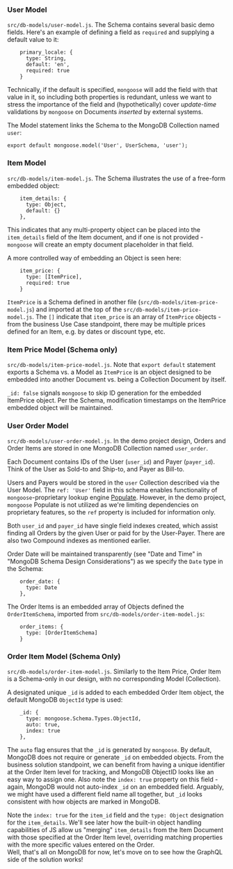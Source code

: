 ### User Model

`src/db-models/user-model.js`. The Schema contains several basic demo fields. Here's an example of defining a field as `required` and supplying a default value to it:

```
    primary_locale: {
      type: String,
      default: 'en',
      required: true
    }
```

Technically, if the default is specified, `mongoose` will add the field with that value in it, so including both properties is redundant, unless we want to stress the importance of the field and (hypothetically) cover *update-time* validations by `mongoose` on Documents *inserted* by external systems.

The Model statement links the Schema to the MongoDB Collection named `user`:

```
export default mongoose.model('User', UserSchema, 'user');
```

### Item Model

`src/db-models/item-model.js`. The Schema illustrates the use of a free-form embedded object:

```
    item_details: {
      type: Object,
      default: {}
    },
```

This indicates that any multi-property object can be placed into the `item_details` field of the Item document, and if one is not provided - `mongoose` will create an empty document placeholder in that field.

A more controlled way of embedding an Object is seen here:

```
    item_price: {
      type: [ItemPrice],
      required: true
    }
```

`ItemPrice` is a Schema defined in another file (`src/db-models/item-price-model.js`) and imported at the top of the `src/db-models/item-price-model.js`. The `[]` indicate that `item_price` is an array of `ItemPrice` objects - from the business Use Case standpoint, there may be multiple prices defined for an Item, e.g. by dates or discount type, etc.

### Item Price Model (Schema only)

`src/db-models/item-price-model.js`. Note that `export default` statement exports a Schema vs. a Model as `ItemPrice` is an object designed to be embedded into another Document vs. being a Collection Document by itself.

`_id: false` signals `mongoose` to skip ID generation for the embedded ItemPrice object. Per the Schema, modification timestamps on the ItemPrice embedded object will be maintained.

### User Order Model

`src/db-models/user-order-model.js`. In the demo project design, Orders and Order Items are stored in one MongoDB Collection named `user_order`. 

Each Document contains IDs of the User (`user_id`) and Payer (`payer_id`). Think of the User as Sold-to and Ship-to, and Payer as Bill-to. 

Users and Payers would be stored in the `user` Collection described via the User Model. The `ref: 'User'` field in this schema enables functionality of `mongoose`-proprietary lookup engine [Populate](https://mongoosejs.com/docs/populate.html). However, in the demo project, `mongoose` Populate is not utilized as we're limiting dependencies on proprietary features, so the `ref` property is included for information only.

Both `user_id` and `payer_id` have single field indexes created, which assist finding all Orders by the given User or paid for by the User-Payer. There are also two Compound indexes as mentioned earlier.

Order Date will be maintained transparently (see "Date and Time" in "MongoDB Schema Design Considerations") as we specify the `Date` type in the Schema:

```
    order_date: {
      type: Date
    },
```

The Order Items is an embedded array of Objects defined the `OrderItemSchema`, imported from `src/db-models/order-item-model.js`:

```
    order_items: {
      type: [OrderItemSchema]
    }
```

### Order Item Model (Schema Only)

`src/db-models/order-item-model.js`. Similarly to the Item Price, Order Item is a Schema-only in our design, with no corresponding Model (Collection).

A designated unique `_id` is added to each embedded Order Item object, the default MongoDB `ObjectId` type is used:

```
    _id: {
      type: mongoose.Schema.Types.ObjectId,
      auto: true,
      index: true
    },
```

The `auto` flag ensures that the `_id` is generated by `mongoose`. By default, MongoDB does not require or generate `_id` on embedded objects. From the business solution standpoint, we can benefit from having a unique identifier at the Order Item level for tracking, and MongoDB ObjectID looks like an easy way to assign one. Also note the `index: true` property on this field - again, MongoDB would not auto-index `_id` on an embedded field. Arguably, we might have used a different field name all together, but `_id` looks consistent with how objects are marked in MongoDB.

Note the `index: true` for the `item_id` field and the `type: Object` designation for the `item_details`. We'll see later how the built-in object handling capabilities of JS allow us "merging" `item_details` from the Item Document with those specified at the Order Item level, overriding matching properties with the more specific values entered on the Order.
<br>
Well, that's all on MongoDB for now, let's move on to see how the GraphQL side of the solution works!
